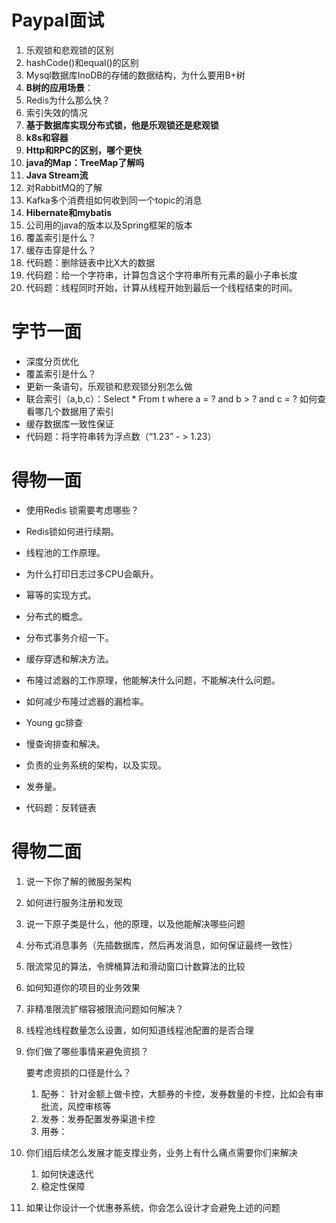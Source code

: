 # Paypal面试

1. 乐观锁和悲观锁的区别
2. hashCode()和equal()的区别
3. Mysql数据库InoDB的存储的数据结构，为什么要用B+树
4. **B树的应用场景**：
5. Redis为什么那么快？
6. 索引失效的情况
7. **基于数据库实现分布式锁，他是乐观锁还是悲观锁**
8. **k8s和容器**
9. **Http和RPC的区别，哪个更快**
10. **java的Map：TreeMap了解吗**
11. **Java Stream流**
12. 对RabbitMQ的了解
13. Kafka多个消费组如何收到同一个topic的消息
14. **Hibernate和mybatis**
15. 公司用的java的版本以及Spring框架的版本
16. 覆盖索引是什么？
17. 缓存击穿是什么？
18. 代码题：删除链表中比X大的数据
19. 代码题：给一个字符串，计算包含这个字符串所有元素的最小子串长度
20. 代码题：线程同时开始，计算从线程开始到最后一个线程结束的时间。

# 字节一面

- 深度分页优化
- 覆盖索引是什么？
- 更新一条语句，乐观锁和悲观锁分别怎么做
- 联合索引（a,b,c）：Select * From t where a = ?  and b > ? and c = ?   如何查看哪几个数据用了索引
- 缓存数据库一致性保证
- 代码题：将字符串转为浮点数（“1.23” - > 1.23）



# 得物一面

- 使用Redis 锁需要考虑哪些？
- Redis锁如何进行续期。
- 线程池的工作原理。
- 为什么打印日志过多CPU会飙升。
- 幂等的实现方式。
- 分布式的概念。
- 分布式事务介绍一下。
- 缓存穿透和解决方法。
- 布隆过滤器的工作原理，他能解决什么问题，不能解决什么问题。
- 如何减少布隆过滤器的漏检率。

- Young gc排查
- 慢查询排查和解决。
- 负责的业务系统的架构，以及实现。
- 发券量。
- 代码题：反转链表

#  得物二面

1. 说一下你了解的微服务架构

2. 如何进行服务注册和发现

3. 说一下原子类是什么，他的原理，以及他能解决哪些问题

4. 分布式消息事务（先插数据库，然后再发消息，如何保证最终一致性）

5. 限流常见的算法，令牌桶算法和滑动窗口计数算法的比较

6. 如何知道你的项目的业务效果

7. 非精准限流扩缩容被限流问题如何解决？

8. 线程池线程数量怎么设置，如何知道线程池配置的是否合理

9. 你们做了哪些事情来避免资损？  

   要考虑资损的口径是什么？

   1. 配券： 针对金额上做卡控，大额券的卡控，发券数量的卡控，比如会有审批流，风控审核等
   2. 发券：发券配置发券渠道卡控
   3. 用券：

10. 你们组后续怎么发展才能支撑业务，业务上有什么痛点需要你们来解决
    1. 如何快速迭代
    2. 稳定性保障

11. 如果让你设计一个优惠券系统，你会怎么设计才会避免上述的问题

